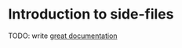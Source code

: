 # Introduction to side-files

TODO: write [great documentation](http://jacobian.org/writing/great-documentation/what-to-write/)
